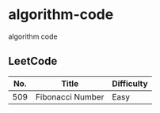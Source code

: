 # algorithm-code
algorithm code

## LeetCode

| No.  | Title | Difficulty |
| ---- | ----- | ---------- |
|  509 | Fibonacci Number | Easy |